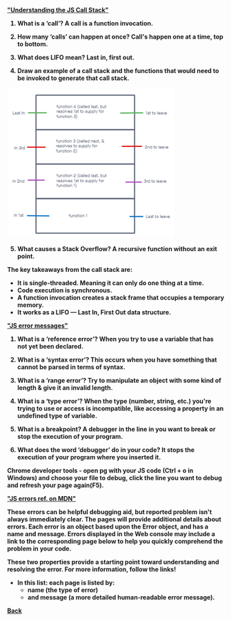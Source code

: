 <b><a href = "https://www.freecodecamp.org/news/understanding-the-javascript-call-stack-861e41ae61d4/">"Understanding the JS Call Stack"</a>

1. What is a ‘call’? A call is a function invocation.

2. How many ‘calls’ can happen at once? Call's happen one at a time, top to bottom.

3. What does LIFO mean? Last in, first out.

4. Draw an example of a call stack and the functions that would need to be invoked to generate that call stack.

  <img src = "assets/images/LIFO Stack.png"/>

5. What causes a Stack Overflow? A recursive function without an exit point.

The key takeaways from the call stack are:
  - It is single-threaded. Meaning it can only do one thing at a time.
  - Code execution is synchronous.
  - A function invocation creates a stack frame that occupies a temporary memory.
  - It works as a LIFO — Last In, First Out data structure.

<b><a href = "https://codeburst.io/javascript-error-messages-debugging-d23f84f0ae7c">"JS error messages"</a>

1. What is a ‘reference error’? When you try to use a variable that has not yet been declared.

2. What is a ‘syntax error’? This occurs when you have something that cannot be parsed in terms of syntax.

3. What is a ‘range error’? Try to manipulate an object with some kind of length & give it an invalid length.

4. What is a ‘type error’? When the type (number, string, etc.) you're trying to use or access is incompatible, like accessing a property in an undefined type of variable.

5. What is a breakpoint? A debugger in the line in you want to break or stop the execution of your program.

6. What does the word ‘debugger’ do in your code? It stops the execution of your program where you inserted it.

Chrome developer tools - open pg with your JS code (Ctrl + o in Windows) and choose your file to debug, click the line you want to debug and refresh your page again(F5).

<b><a href = "https://developer.mozilla.org/en-US/docs/Web/JavaScript/Reference/Errors">"JS errors ref. on MDN"</a>

These errors can be helpful debugging aid, but reported problem isn't always immediately clear. The pages will provide additional details about errors. Each error is an object based upon the Error object, and has a name and message. Errors displayed in the Web console may include a link to the corresponding page below to help you quickly comprehend the problem in your code.

These two properties provide a starting point toward understanding and resolving the error. For more information, follow the links!

- In this list: each page is listed by:
  - name (the type of error)
  - and message (a more detailed human-readable error message).

<a href = "https://github.com/scottie-l/reading-notes/tree/main/reading-notes-301">Back</a>
